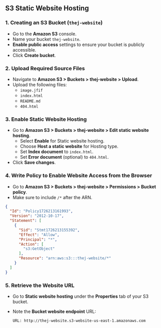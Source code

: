 ## S3 Static Website Hosting

### 1. Creating an S3 Bucket (`thej-website`)

- Go to the **Amazon S3** console.
- Name your bucket `thej-website`.
- **Enable public access** settings to ensure your bucket is publicly accessible.
- Click **Create bucket**.

### 2. Upload Required Source Files

- Navigate to **Amazon S3 > Buckets > thej-website > Upload**.
- Upload the following files:
  - `image.jfif`
  - `index.html`
  - `README.md`
  - `404.html`

### 3. Enable Static Website Hosting

- Go to **Amazon S3 > Buckets > thej-website > Edit static website hosting**.
  - Select **Enable** for Static website hosting.
  - Choose **Host a static website** for Hosting type.
  - Set **Index document** to `index.html`.
  - Set **Error document** (optional) to `404.html`.
- Click **Save changes**.

### 4. Write Policy to Enable Website Access from the Browser

- Go to **Amazon S3 > Buckets > thej-website > Permissions > Bucket policy**.
- Make sure to include `/*` after the ARN.
  
```json
{
  "Id": "Policy1726213161993",
  "Version": "2012-10-17",
  "Statement": [
    {
      "Sid": "Stmt1726213155392",
      "Effect": "Allow",
      "Principal": "*",
      "Action": [
        "s3:GetObject"
      ],
      "Resource": "arn:aws:s3:::thej-website/*"
    }
  ]
}
```

### 5. Retrieve the Website URL

- Go to **Static website hosting** under the **Properties** tab of your S3 bucket.
- Note the **Bucket website endpoint** URL:

  ```
  URL: http://thej-website.s3-website-us-east-1.amazonaws.com
  ```